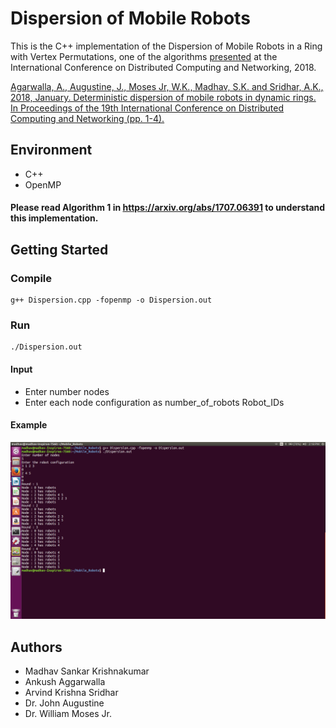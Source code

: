 # Dispersion of Mobile Robots
This is the C++ implementation of the Dispersion of Mobile Robots in a Ring with Vertex Permutations, one of the algorithms [presented](https://arxiv.org/abs/1707.06391) at the International Conference on Distributed Computing and Networking, 2018.

[Agarwalla, A., Augustine, J., Moses Jr, W.K., Madhav, S.K. and Sridhar, A.K., 2018, January. Deterministic dispersion of mobile robots in dynamic rings. In Proceedings of the 19th International Conference on Distributed Computing and Networking (pp. 1-4).](https://dl.acm.org/doi/10.1145/3154273.3154294)

## Environment
- C++
- OpenMP

#### Please read Algorithm 1 in https://arxiv.org/abs/1707.06391 to understand this implementation.

## Getting Started
### Compile
```
g++ Dispersion.cpp -fopenmp -o Dispersion.out
```

### Run 
```
./Dispersion.out
```

#### Input
- Enter number nodes
- Enter each node configuration as number_of_robots Robot_IDs

#### Example  
![screenshot](https://github.com/madhavsankar/Mobile_Robots/blob/master/Run.png)

## Authors
* Madhav Sankar Krishnakumar
* Ankush Aggarwalla
* Arvind  Krishna Sridhar
* Dr. John Augustine
* Dr. William Moses Jr.
